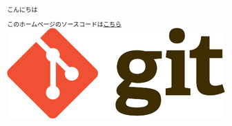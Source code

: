 こんにちは

このホームページのソースコードは[こちら](https://github.com/TakumaUkekura/SamplePages.git)
![git_logo](./Git-Logo.png)